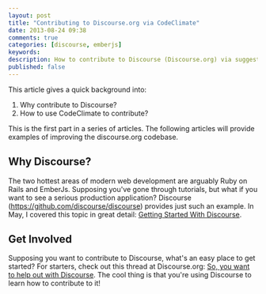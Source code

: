 ```yaml
---
layout: post
title: "Contributing to Discourse.org via CodeClimate"
date: 2013-08-24 09:38
comments: true
categories: [discourse, emberjs]
keywords: 
description: How to contribute to Discourse (Discourse.org) via suggestions from CodeClimate.
published: false
---
```



<p>
This article gives a quick background into:
</p><ol>
<li>Why contribute to Discourse?
</li>
<li>How to use CodeClimate to contribute?
</li>
</ol>


<p>
This is the first part in a series of articles. The following articles will
provide examples of improving the discourse.org codebase.
</p>


<div id="outline-container-1" class="outline-2">
<h2 id="sec-1">Why Discourse?</h2>
<div class="outline-text-2" id="text-1">

<p>The two hottest areas of modern web development are arguably Ruby on Rails and
EmberJs. Supposing you've gone through tutorials, but what if you want to see a
serious production application? Discourse
(<a href="https://github.com/discourse/discourse">https://github.com/discourse/discourse</a>) provides just such an example. In May,
I covered this topic in great detail: <a href="http://www.railsonmaui.com/blog/2013/05/25/getting-started-with-discourse/">Getting Started With Discourse</a>.
</p>
</div>

</div>

<div id="outline-container-2" class="outline-2">
<h2 id="sec-2">Get Involved</h2>
<div class="outline-text-2" id="text-2">

<p>Supposing you want to contribute to Discourse, what's an easy place to get
started? For starters, check out this thread at Discourse.org: <a href="http://meta.discourse.org/t/so-you-want-to-help-out-with-discourse/3823">So, you want to help out with Discourse</a>. The cool thing is that you're using Discourse to learn
how to contribute to it!
</p>
</div>
</div>
